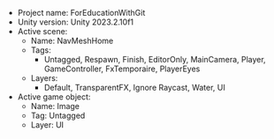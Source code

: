 <!-- UNITY CODE ASSIST INSTRUCTIONS START -->
- Project name: ForEducationWithGit
- Unity version: Unity 2023.2.10f1
- Active scene:
  - Name: NavMeshHome
  - Tags:
    - Untagged, Respawn, Finish, EditorOnly, MainCamera, Player, GameController, FxTemporaire, PlayerEyes
  - Layers:
    - Default, TransparentFX, Ignore Raycast, Water, UI
- Active game object:
  - Name: Image
  - Tag: Untagged
  - Layer: UI
<!-- UNITY CODE ASSIST INSTRUCTIONS END -->